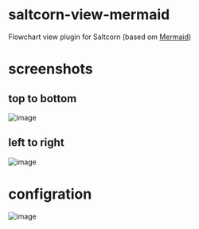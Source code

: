 # saltcorn-view-mermaid
Flowchart view plugin for Saltcorn (based om [Mermaid](https://mermaid.js.org/syntax/flowchart.html#links-between-nodes))

# screenshots 

## top to bottom

![image](https://user-images.githubusercontent.com/327030/218208401-fd5d8e8b-2eac-4c38-a62d-516a81757487.png)

## left to right

![image](https://user-images.githubusercontent.com/327030/218208320-2fd0458e-3e57-4d0e-8c3f-0543e93526ab.png)


# configration 
![image](https://user-images.githubusercontent.com/327030/218207161-5b6d4b23-c184-4777-9d64-d086d24cfc79.png)
